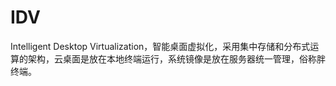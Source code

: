 # IDV

Intelligent Desktop Virtualization，智能桌面虚拟化，采用集中存储和分布式运算的架构，云桌面是放在本地终端运行，系统镜像是放在服务器统一管理，俗称胖终端。
